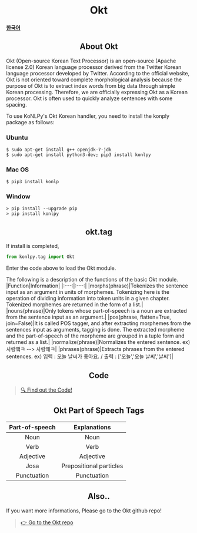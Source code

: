 <h1 align="center">Okt</h1>

#### [한국어](./Okt(kor).md)

<h2 align="center">About Okt</h2>

Okt (Open-source Korean Text Processor) is an open-source (Apache license 2.0) Korean language processor derived from the Twitter Korean language processor developed by Twitter.
According to the official website, Okt is not oriented toward complete morphological analysis because the purpose of Okt is to extract index words from big data through simple Korean processing. Therefore, we are officially expressing Okt as a Korean processor. Okt is often used to quickly analyze sentences with some spacing.

To use KoNLPy's Okt Korean handler, you need to install the konply package as follows:

### Ubuntu

```
$ sudo apt-get install g++ openjdk-7-jdk
$ sudo apt-get install python3-dev; pip3 install konlpy
```

### Mac OS

```
$ pip3 install konlp
```

### Window

```
> pip install --upgrade pip
> pip install konlpy
```


<h2 align="center">okt.tag</h2>

If install is completed,

```python
from konlpy.tag import Okt
```

Enter the code above to load the Okt module.

The following is a description of the functions of the basic Okt module.
|Function|Information|
|:---:|:---:|
|morphs(phrase)|Tokenizes the sentence input as an argument in units of morphemes. Tokenizing here is the operation of dividing information into token units in a given chapter. Tokenized morphemes are returned in the form of a list.|
|nouns(phrase)|Only tokens whose part-of-speech is a noun are extracted from the sentence input as an argument.|
|pos(phrase, flatten=True, join=False)|It is called POS tagger, and after extracting morphemes from the sentences input as arguments, tagging is done. The extracted morpheme and the part-of-speech of the morpheme are grouped in a tuple form and returned as a list.|
|normalize(phrase)|Normalizes the entered sentence. ex) 사랑햌ㅋ --> 사랑해ㅋ|
|phrases(phrase)|Extracts phrases from the entered sentences. ex) 입력 : 오늘 날씨가 좋아요. / 출력 : ['오늘','오늘 날씨','날씨']|


<h2 align="center">Code</h2>

 > [🔍 Find out the Code!](./codes)


<h2 align="center">Okt Part of Speech Tags</h2>

|Part-of-speech|Explanations|
|:---:|:---:|
|Noun|Noun|
|Verb|Verb|
|Adjective|Adjective|
|Josa|Prepositional particles|
|Punctuation|Punctuation|


<h2 align="center">Also..</h2>

If you want more informations, Please go to the Okt github repo!
 > [👉 Go to the Okt repo](https://github.com/open-korean-text/open-korean-text)
